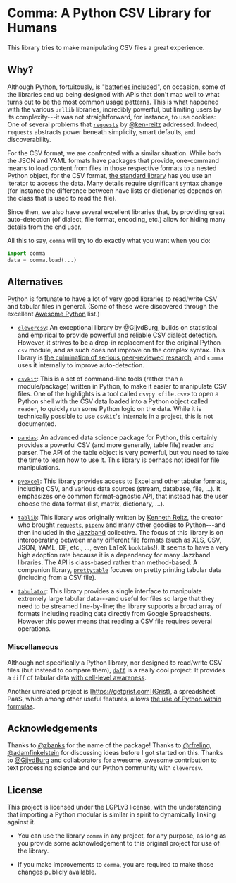 # Comma: A Python CSV Library for Humans

This library tries to make manipulating CSV files a great experience.

## Why?

Although Python, fortuitously, is
"[batteries included](https://www.python.org/dev/peps/pep-0206/#batteries-included-philosophy)",
on occasion, some of the libraries end up being designed with APIs
that don't map well to what turns out to be the most common usage
patterns. This is what happened with the various `urllib` libraries,
incredibly powerful, but limiting users by its complexity---it was
not straightforward, for instance, to use cookies: One of several
problems that [`requests`](https://github.com/psf/requests) by
[@ken-reitz](https://github.com/ken-reitz) addressed. Indeed,
`requests` abstracts power beneath simplicity, smart defaults, and
discoverability.

For the CSV format, we are confronted with a similar situation. While
both the JSON and YAML formats have packages that provide, one-command
means to load content from files in those respective formats to a
nested Python object, for the CSV format,
[the standard library](https://www.python.org/dev/peps/pep-0305/) has
you use an iterator to access the data. Many details require significant
syntax change (for instance the difference between have lists or
dictionaries depends on the class that is used to read the file).

Since then, we also have several excellent libraries that, by providing
great auto-detection (of dialect, file format, encoding, etc.) allow
for hiding many details from the end user.

All this to say, `comma` will try to do exactly what you want
when you do:

```python
import comma
data = comma.load(...)
``` 

## Alternatives

Python is fortunate to have a lot of very good libraries to read/write
CSV and tabular files in general. (Some of these were discovered through
the excellent [Awesome Python](https://awesome-python.com/) list.)

- [`clevercsv`](https://github.com/alan-turing-institute/CleverCSV): An
  exceptional library by @GjjvdBurg, builds on statistical and empirical
  to provide powerful and reliable CSV dialect detection. However, it
  strives to be a drop-in replacement for the original Python `csv`
  module, and as such does not improve on the complex syntax. This
  library is [the culmination of serious peer-reviewed
  research](https://arxiv.org/abs/1811.11242), and `comma` uses it
  internally to improve auto-detection.
  
- [`csvkit`](https://github.com/wireservice/csvkit): This is a set of
  command-line tools (rather than a module/package) written in Python,
  to make it easier to manipulate CSV files. One of the highlights is
  a tool called `csvpy <file.csv>` to open a Python shell with the CSV
  data loaded into a Python object called `reader`, to quickly run
  some Python logic on the data. While it is technically possible to
  use `csvkit`'s internals in a project, this is not documented.
  
- [`pandas`](https://github.com/pandas-dev/pandas): An advanced data
  science package for Python, this certainly provides a powerful CSV
  (and more generally, table file) reader and parser. The API of the
  table object is very powerful, but you need to take the time to learn
  how to use it. This library is perhaps not ideal for file manipulations.

- [`pyexcel`](https://github.com/pyexcel/pyexcel): This library provides
  access to Excel and other tabular formats, including CSV, and various
  data sources (stream, database, file, ...). It emphasizes one common
  format-agnostic API, that instead has the user choose the data format
  (list, matrix, dictionary, ...).

- [`tablib`](https://github.com/jazzband/tablib/): This library was
  originally written by [Kenneth Reitz](https://github.com/ken-reitz),
  the creator who brought [`requests`](https://github.com/psf/requests),
  [`pipenv`](https://github.com/pypa/pipenv) and many other goodies to
  Python---and then included in the [Jazzband](https://jazzband.co/)
  collective. The focus of this library is on interoperating between many
  different file formats (such as XLS, CSV, JSON, YAML, DF, etc., ...,
  even LaTeX `booktabs`!). It seems to have a very high adoption rate
  because it is a dependency for many Jazzband libraries. The API is
  class-based rather than method-based. A companion library,
  [`prettytable`](https://github.com/jazzband/prettytable) focuses on
  pretty printing tabular data (including from a CSV file).

- [`tabulator`](https://github.com/frictionlessdata/tabulator-py): This
  library provides a single interface to manipulate extremely large
  tabular data---and useful for files so large that they need to be
  streamed line-by-line; the library supports a broad array of formats
  including reading data directly from Google Spreadsheets. However
  this power means that reading a CSV file requires several operations.

### Miscellaneous

Although not specifically a Python library, nor designed to read/write CSV
files (but instead to compare them), [`daff`](https://github.com/paulfitz/daff)
is a really cool project: It provides a `diff` of tabular data [with cell-level
awareness](http://specs.frictionlessdata.io/tabular-diff/).

Another unrelated project is [https://getgrist.com](Grist), a spreadsheet
PaaS, which among other useful features, allows [the use of Python within
formulas](https://support.getgrist.com/formulas/). 

## Acknowledgements

Thanks to [@zbanks](https://github.com/zbanks) for the name of the package!
Thanks to [@rfreling](https://github.com/rfreling),
[@adamfinkelstein](https://github.com/adamfinkelstein) for discussing ideas
before I got started on this. Thanks to [@GjjvdBurg](https://github.com/GjjvdBurg)
and collaborators for awesome, awesome contribution to text processing science
and our Python community with `clevercsv`. 

## License

This project is licensed under the LGPLv3 license, with the understanding
that importing a Python modular is similar in spirit to dynamically linking
against it.

- You can use the library `comma` in any project, for any purpose, as long
  as you provide some acknowledgement to this original project for use of
  the library.

- If you make improvements to `comma`, you are required to make those
  changes publicly available.

